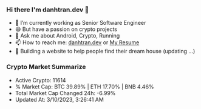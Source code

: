 ### Hi there I'm danhtran.dev 👋

- 🔭 I’m currently working as Senior Software Engineer
- 😄 But have a passion on crypto projects
- 💬 Ask me about Android, Crypto, Running 
- 📫 How to reach me: <a href="https://danhtran.dev" target="_blank">danhtran.dev</a> or <a href="Dan-Resume.pdf" target="_blank">My Resume</a>
- 🌱 Building a website to help people find their dream house (updating ...)

### Crypto Market Summarize
- Active Crypto: 11614
- % Market Cap: BTC 39.89% | ETH 17.70% | BNB 4.46%
- Total Market Cap Changed 24h: -6.99%
- Updated At: 3/10/2023, 3:26:41 AM
